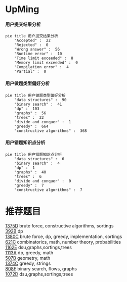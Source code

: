 # UpMing

<!-- tabs:start -->



#### **用户提交结果分析**

```mermaid
pie title 用户提交结果分析
    "Accepted" :  22
    "Rejected" :  0
    "Wrong answer" :  56
    "Runtime error" :  10
    "Time limit exceeded" :  8
    "Memory limit exceeded" :  0
    "Compilation error" :  4
    "Partial" :  0
```

#### **用户做题类型偏好分析**

```mermaid
pie title 用户做题类型偏好分析
    "data structures" :  90
    "binary search" :  41
    "dp" :  103
    "graphs" :  56
    "trees" :  22
    "divide and conquer" :  1
    "greedy" :  664
    "constructive algorithms" :  368
```
#### **用户错题知识点分析**

```mermaid
pie title 用户错题知识点分析
    "data structures" :  6
    "binary search" :  4
    "dp" :  1
    "graphs" :  40
    "trees" :  6
    "divide and conquer" :  0
    "greedy" :  7
    "constructive algorithms" :  7
```



<!-- tabs:end -->
# 推荐题目
[1375D](https://codeforces.com/contest/1375/problem/D)		brute force,
                        constructive algorithms,
                        sortings		  
[392B](https://codeforces.com/contest/392/problem/B)		dp		  
[1380C](https://codeforces.com/contest/1380/problem/C)		brute force,
                        dp,
                        greedy,
                        implementation,
                        sortings		  
[621C](https://codeforces.com/contest/621/problem/C)		combinatorics,
                        math,
                        number theory,
                        probabilities		  
[1162E](https://codeforces.com/contest/1162/problem/E)		dsu,graphs,sortings,trees		  
[1113A](https://codeforces.com/contest/1113/problem/A)		dp,
                        greedy,
                        math		  
[507B](https://codeforces.com/contest/507/problem/B)		geometry,
                        math		  
[1374C](https://codeforces.com/contest/1374/problem/C)		greedy,
                        strings		  
[808F](https://codeforces.com/contest/808/problem/F)		binary search,
                        flows,
                        graphs		  
[1072D](https://codeforces.com/contest/1072/problem/D)		dsu,graphs,sortings,trees		  
